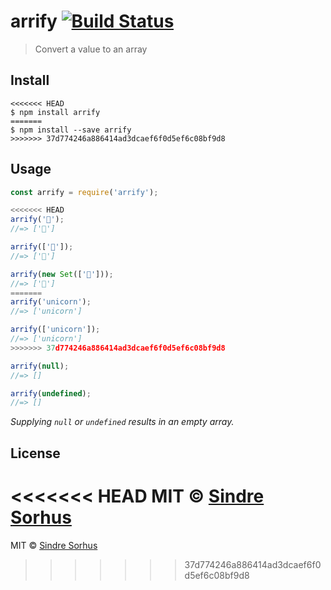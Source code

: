 # arrify [![Build Status](https://travis-ci.org/sindresorhus/arrify.svg?branch=master)](https://travis-ci.org/sindresorhus/arrify)

> Convert a value to an array


## Install

```
<<<<<<< HEAD
$ npm install arrify
=======
$ npm install --save arrify
>>>>>>> 37d774246a886414ad3dcaef6f0d5ef6c08bf9d8
```


## Usage

```js
const arrify = require('arrify');

<<<<<<< HEAD
arrify('🦄');
//=> ['🦄']

arrify(['🦄']);
//=> ['🦄']

arrify(new Set(['🦄']));
//=> ['🦄']
=======
arrify('unicorn');
//=> ['unicorn']

arrify(['unicorn']);
//=> ['unicorn']
>>>>>>> 37d774246a886414ad3dcaef6f0d5ef6c08bf9d8

arrify(null);
//=> []

arrify(undefined);
//=> []
```

*Supplying `null` or `undefined` results in an empty array.*


## License

<<<<<<< HEAD
MIT © [Sindre Sorhus](https://sindresorhus.com)
=======
MIT © [Sindre Sorhus](http://sindresorhus.com)
>>>>>>> 37d774246a886414ad3dcaef6f0d5ef6c08bf9d8
